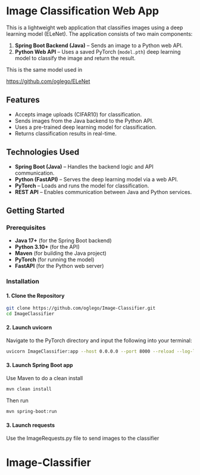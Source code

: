 # Image Classification Web App

This is a lightweight web application that classifies images using a deep learning model (ELeNet). The application consists of two main components:

1. **Spring Boot Backend (Java)** – Sends an image to a Python web API.
2. **Python Web API** – Uses a saved PyTorch (`model.pth`) deep learning model to classify the image and return the result.

This is the same model used in 

https://github.com/oglego/ELeNet

## Features

- Accepts image uploads (CIFAR10) for classification.
- Sends images from the Java backend to the Python API.
- Uses a pre-trained deep learning model for classification.
- Returns classification results in real-time.

## Technologies Used

- **Spring Boot (Java)** – Handles the backend logic and API communication.
- **Python (FastAPI)** – Serves the deep learning model via a web API.
- **PyTorch** – Loads and runs the model for classification.
- **REST API** – Enables communication between Java and Python services.

## Getting Started

### Prerequisites

- **Java 17+** (for the Spring Boot backend)
- **Python 3.10+** (for the API)
- **Maven** (for building the Java project)
- **PyTorch** (for running the model)
- **FastAPI** (for the Python web server)

### Installation

#### 1. Clone the Repository
```sh
git clone https://github.com/oglego/Image-Classifier.git
cd ImageClassifier
```

#### 2. Launch uvicorn
Navigate to the PyTorch directory and input the following into your terminal:
```sh
uvicorn ImageClassifier:app --host 0.0.0.0 --port 8000 --reload --log-level debug
```

#### 3. Launch Spring Boot app
Use Maven to do a clean install
```sh
mvn clean install
```

Then run
```sh
mvn spring-boot:run
```

#### 3. Launch requests
Use the ImageRequests.py file to send images to the classifier

# Image-Classifier

